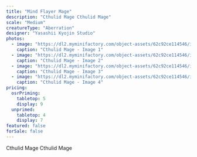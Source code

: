 ```yaml
---
title: "Mind Flayer Mage"
description: "Cthulid Mage Cthulid Mage"
scale: "Medium"
creatureType: "Aberration"
designer: "Yasashii Kyojin Studio"
photos:
  - image: "https://dl2.myminifactory.com/object-assets/62c92ce114546/images/720X720-cthulid-a-bob-ps.jpg"
    caption: "Cthulid Mage - Image 1"
  - image: "https://dl2.myminifactory.com/object-assets/62c92ce114546/images/720X720-mindflayer-8.jpg"
    caption: "Cthulid Mage - Image 2"
  - image: "https://dl2.myminifactory.com/object-assets/62c92ce114546/images/720X720-mindflayer-7.jpg"
    caption: "Cthulid Mage - Image 3"
  - image: "https://dl2.myminifactory.com/object-assets/62c92ce114546/images/720X720-mindflayer-6.jpg"
    caption: "Cthulid Mage - Image 4"
pricing:
  osrPriming:
    tabletop: 5
    display: 9
  unprimed:
    tabletop: 4
    display: 7
featured: false
forSale: false
---
```


Cthulid Mage Cthulid Mage